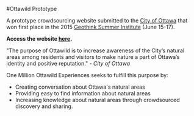 #Ottawild Prototype

A prototype crowdsourcing website submitted to the [City of Ottawa](http://ottawa.ca/en) that won first place in the 2015 [Geothink Summer Institute](http://summerinstitute.geothink.ca/) (June 15-17).

**Access the website [here](http://rwenite.github.io/ottawild-prototype/).**

"The purpose of Ottawild is to increase awareness of the City’s natural areas among residents and visitors to make nature a part of Ottawa’s identity and positive reputation."
_- City of Ottawa_ 

One Million Ottawild Experiences seeks to fulfill this purpose by:
* Creating conversation about Ottawa's natural areas 
* Providing easy to find information about natural areas 
* Increasing knowledge about natural areas through crowdsourced discovery and sharing.

